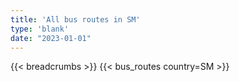 ```yaml
---
title: 'All bus routes in SM'
type: 'blank'
date: "2023-01-01"
---
```


{{< breadcrumbs >}}
{{< bus_routes country=SM >}}
